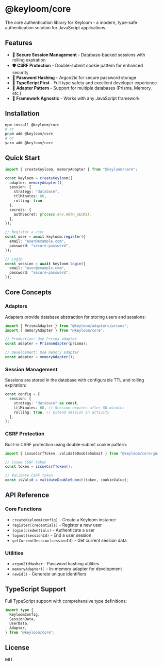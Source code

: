 # @keyloom/core

The core authentication library for Keyloom - a modern, type-safe authentication solution for JavaScript applications.

## Features

- 🔐 **Secure Session Management** - Database-backed sessions with rolling expiration
- 🛡️ **CSRF Protection** - Double-submit cookie pattern for enhanced security
- 🔑 **Password Hashing** - Argon2id for secure password storage
- 🎯 **TypeScript First** - Full type safety and excellent developer experience
- 🔌 **Adapter Pattern** - Support for multiple databases (Prisma, Memory, etc.)
- 🚀 **Framework Agnostic** - Works with any JavaScript framework

## Installation

```bash
npm install @keyloom/core
# or
pnpm add @keyloom/core
# or
yarn add @keyloom/core
```

## Quick Start

```typescript
import { createKeyloom, memoryAdapter } from "@keyloom/core";

const keyloom = createKeyloom({
  adapter: memoryAdapter(),
  session: {
    strategy: "database",
    ttlMinutes: 60,
    rolling: true,
  },
  secrets: {
    authSecret: process.env.AUTH_SECRET,
  },
});

// Register a user
const user = await keyloom.register({
  email: "user@example.com",
  password: "secure-password",
});

// Login
const session = await keyloom.login({
  email: "user@example.com",
  password: "secure-password",
});
```

## Core Concepts

### Adapters

Adapters provide database abstraction for storing users and sessions:

```typescript
import { PrismaAdapter } from "@keyloom/adapters/prisma";
import { memoryAdapter } from "@keyloom/core";

// Production: Use Prisma adapter
const adapter = PrismaAdapter(prisma);

// Development: Use memory adapter
const adapter = memoryAdapter();
```

### Session Management

Sessions are stored in the database with configurable TTL and rolling expiration:

```typescript
const config = {
  session: {
    strategy: "database" as const,
    ttlMinutes: 60, // Session expires after 60 minutes
    rolling: true, // Extend session on activity
  },
};
```

### CSRF Protection

Built-in CSRF protection using double-submit cookie pattern:

```typescript
import { issueCsrfToken, validateDoubleSubmit } from "@keyloom/core/guard/csrf";

// Issue CSRF token
const token = issueCsrfToken();

// Validate CSRF token
const isValid = validateDoubleSubmit(token, cookieValue);
```

## API Reference

### Core Functions

- `createKeyloom(config)` - Create a Keyloom instance
- `register(credentials)` - Register a new user
- `login(credentials)` - Authenticate a user
- `logout(sessionId)` - End a user session
- `getCurrentSession(sessionId)` - Get current session data

### Utilities

- `argon2idHasher` - Password hashing utilities
- `memoryAdapter()` - In-memory adapter for development
- `newId()` - Generate unique identifiers

## TypeScript Support

Full TypeScript support with comprehensive type definitions:

```typescript
import type {
  KeyloomConfig,
  SessionData,
  UserData,
  Adapter,
} from "@keyloom/core";
```

## License

MIT
